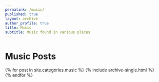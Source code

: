 ```yaml
---
permalink: /music/
published: true
layout: archive
author_profile: true
title: Music
subtitle: Music found in various places
---
```

# Music Posts

<div class="tiles">
	{% for post in site.categories.music %}
     {% include archive-single.html %}
    {% endfor %}
</div>
